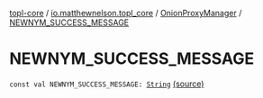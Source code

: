 [topl-core](../../index.md) / [io.matthewnelson.topl_core](../index.md) / [OnionProxyManager](index.md) / [NEWNYM_SUCCESS_MESSAGE](./-n-e-w-n-y-m_-s-u-c-c-e-s-s_-m-e-s-s-a-g-e.md)

# NEWNYM_SUCCESS_MESSAGE

`const val NEWNYM_SUCCESS_MESSAGE: `[`String`](https://kotlinlang.org/api/latest/jvm/stdlib/kotlin/-string/index.html) [(source)](https://github.com/05nelsonm/TorOnionProxyLibrary-Android/blob/master/topl-core/src/main/java/io/matthewnelson/topl_core/OnionProxyManager.kt#L197)